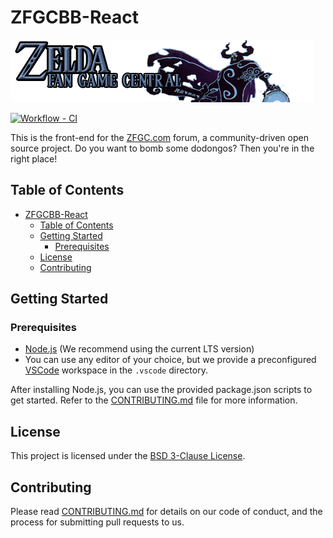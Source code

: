 # ZFGCBB-React

![logo](./src/assets/images/logo.png)

[![Workflow - CI](https://github.com/ZFGCCP/ZFGCBB-React/actions/workflows/workflow-ci.yml/badge.svg)](https://github.com/ZFGCCP/ZFGCBB-React/actions/workflows/workflow-ci.yml)

This is the front-end for the [ZFGC.com](http://zfgc.com) forum, a community-driven open source project. Do you want to bomb some dodongos? Then you're in the right place!

## Table of Contents

- [ZFGCBB-React](#zfgcbb-react)
  - [Table of Contents](#table-of-contents)
  - [Getting Started](#getting-started)
    - [Prerequisites](#prerequisites)
  - [License](#license)
  - [Contributing](#contributing)

## Getting Started

### Prerequisites

- [Node.js](https://nodejs.org/en/download/) (We recommend using the current LTS version)
- You can use any editor of your choice, but we provide a preconfigured [VSCode](https://code.visualstudio.com/) workspace in the `.vscode` directory.

After installing Node.js, you can use the provided package.json scripts to get started. Refer to the [CONTRIBUTING.md](CONTRIBUTING.md) file for more information.

## License

This project is licensed under the [BSD 3-Clause License](LICENSE).

## Contributing

Please read [CONTRIBUTING.md](CONTRIBUTING.md) for details on our code of conduct, and the process for submitting pull requests to us.

<!-- ## Acknowledgments
FIXME: #97 add a script to automatically generate this section.
We would like to thank the following people for their contributions to this project: -->
